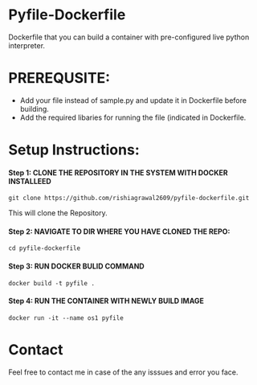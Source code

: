 # Pyfile-Dockerfile
Dockerfile that you can build a container with pre-configured live python interpreter.

# PREREQUSITE:
- Add your file instead of sample.py and update it in Dockerfile before building.
- Add the required libaries for running the file (indicated in Dockerfile.
# Setup Instructions:

#### Step 1: CLONE THE REPOSITORY IN THE SYSTEM WITH DOCKER INSTALLEED
```
git clone https://github.com/rishiagrawal2609/pyfile-dockerfile.git
```
This will clone the Repository.
#### Step 2: NAVIGATE TO DIR WHERE YOU HAVE CLONED THE REPO:
```
cd pyfile-dockerfile
```
#### Step 3: RUN DOCKER BULID COMMAND
```
docker build -t pyfile .
```
#### Step 4: RUN THE CONTAINER WITH NEWLY BUILD IMAGE
```
docker run -it --name os1 pyfile 
```
# Contact
Feel free to contact me in case of the any isssues and error you face.
